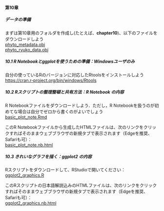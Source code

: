 #### 第10章

##### データの準備
まずは第10章用のフォルダを作成し(たとえば、<b>chapter10</b>)、以下のファイルをダウンロードしよう<br>
[phyto_metadata.obj](../Robj/phyto_metadata.obj)<br>
[phyto_ryuko_data.obj](../Robj/phyto_ryuko_data.obj)<br>

##### 10.1 R Notebookとggplotを使うための準備：Windowsユーザのみ
自分の使っているRのバージョンに対応したRtoolsをインストールしよう<br>
<a href="https://cran.r-project.org/bin/windows/Rtools" target="_blank" rel="noopener noreferrer">https://cran.r-project.org/bin/windows/Rtools</a><br>

##### 10.2 Rスクリプトの整理整頓と共有方法：R Notebook の内容

R Notebookファイルをダウンロードしよう．ただし，R Notebookを扱うのが初めてな場合は自分でゼロから書くのがよいでしょう<br>
[basic_plot_note.Rmd](./basic_plot_note.Rmd)<br>

このR Notebookファイルから生成したHTMLファイルは、次のリンクをクリックすればそのままウェブブラウザの新規タブで表示されます（Edgeを推奨、Safariも可）：<br>
<a href="./basic_plot_note.nb.html" target="_blank" rel="noopener noreferrer">basic_plot_note.nb.html</a><br>

##### 10.3 きれいなグラフを描く：ggplot2 の内容
Rスクリプトをダウンロードして、RStudioで開いてください：<br>
[ggplot2_graphics.R](./ggplot2_graphics.R)<br>

このRスクリプトの日本語解説込みのHTMLファイルは、次のリンクをクリックすればそのままウェブブラウザの新規タブで表示されます（Edgeを推奨、Safariも可）：<br>
<a href="./ggplot2_graphics.nb.html" target="_blank" rel="noopener noreferrer">ggplot2_graphics.nb.html</a><br>

